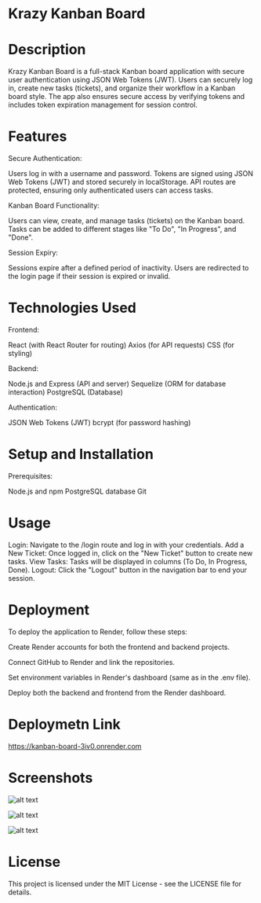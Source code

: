 # Krazy Kanban Board
# Description
Krazy Kanban Board is a full-stack Kanban board application with secure user authentication using JSON Web Tokens (JWT). Users can securely log in, create new tasks (tickets), and organize their workflow in a Kanban board style. The app also ensures secure access by verifying tokens and includes token expiration management for session control.

# Features
Secure Authentication:

Users log in with a username and password.
Tokens are signed using JSON Web Tokens (JWT) and stored securely in localStorage.
API routes are protected, ensuring only authenticated users can access tasks.

Kanban Board Functionality:

Users can view, create, and manage tasks (tickets) on the Kanban board.
Tasks can be added to different stages like "To Do", "In Progress", and "Done".

Session Expiry:

Sessions expire after a defined period of inactivity.
Users are redirected to the login page if their session is expired or invalid.

# Technologies Used
Frontend:

React (with React Router for routing)
Axios (for API requests)
CSS (for styling)

Backend:

Node.js and Express (API and server)
Sequelize (ORM for database interaction)
PostgreSQL (Database)

Authentication:

JSON Web Tokens (JWT)
bcrypt (for password hashing)

# Setup and Installation
Prerequisites:

Node.js and npm
PostgreSQL database
Git

# Usage
Login: 
Navigate to the /login route and log in with your credentials.
Add a New Ticket: 
Once logged in, click on the "New Ticket" button to create new tasks.
View Tasks: 
Tasks will be displayed in columns (To Do, In Progress, Done).
Logout: Click the "Logout" button in the navigation bar to end your session.

# Deployment
To deploy the application to Render, follow these steps:

Create Render accounts for both the frontend and backend projects.

Connect GitHub to Render and link the repositories.

Set environment variables in Render's dashboard (same as in the .env file).

Deploy both the backend and frontend from the Render dashboard.

# Deploymetn Link

https://kanban-board-3iv0.onrender.com

# Screenshots
![alt text](<Screenshot 2024-11-06 at 12.55.46 PM.png>)

![alt text](<Screenshot 2024-11-06 at 1.00.21 PM.png>)

![alt text](<Screenshot 2024-11-06 at 11.44.39 AM-1.png>)



# License
This project is licensed under the MIT License - see the LICENSE file for details.





